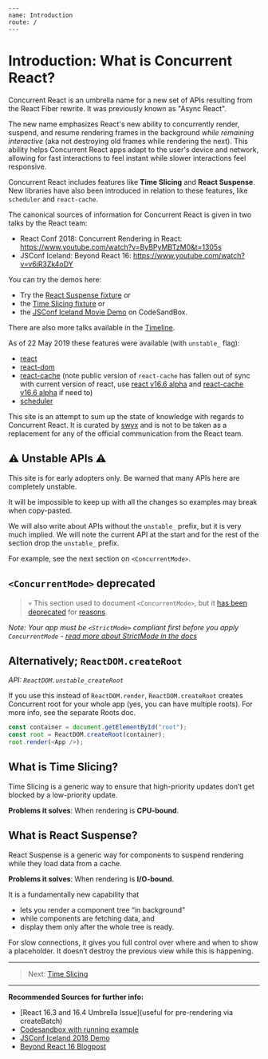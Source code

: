     ---
    name: Introduction
    route: /
    ---

# Introduction: What is Concurrent React?

Concurrent React is an umbrella name for a new set of APIs resulting from the React Fiber rewrite.
It was previously known as "Async React".

The new name emphasizes React's new ability to concurrently render, suspend, and resume rendering frames
in the background _while remaining interactive_ (aka not destroying old frames while rendering the next).
This ability helps Concurrent React apps adapt to the user's device and network,
allowing for fast interactions to feel instant while slower interactions feel responsive.

Concurrent React includes features like **Time Slicing** and **React Suspense**.
New libraries have also been introduced in relation to these features, like `scheduler` and `react-cache`.

The canonical sources of information for Concurrent React is given in two talks by the React team:

- React Conf 2018: Concurrent Rendering in React: https://www.youtube.com/watch?v=ByBPyMBTzM0&t=1305s
- JSConf Iceland: Beyond React 16: https://www.youtube.com/watch?v=v6iR3Zk4oDY

You can try the demos here:

- Try the [React Suspense fixture](https://codesandbox.io/s/k3m2rq627o) or
- the [Time Slicing fixture](https://codesandbox.io/s/xl3rjr9mjo) or
- the [JSConf Iceland Movie Demo](https://codesandbox.io/s/r76q199xxn) on CodeSandBox.

There are also more talks available in the [Timeline](/Timeline.md).

As of 22 May 2019 these features were available (with `unstable_` flag):

- [react](https://www.npmjs.com/package/react)
- [react-dom](https://www.npmjs.com/package/react-dom)
- [react-cache](https://www.npmjs.com/package/react-cache) (note public version of `react-cache` has fallen out of sync with current version of react, use [react v16.6 alpha](https://www.npmjs.com/package/react-cache/v/16.6.0-alpha.8af6728) and [react-cache v16.6 alpha](https://www.npmjs.com/package/react-cache/v/16.6.0-alpha.8af6728) if need to)
- [scheduler](https://www.npmjs.com/package/scheduler)

This site is an attempt to sum up the state of knowledge with regards to Concurrent React.
It is curated by [swyx](http://twitter.com/swyx) and is not to be taken as a replacement for any
of the official communication from the React team.

## ⚠️ Unstable APIs ⚠️

This site is for early adopters only. Be warned that many APIs here are completely unstable.

It will be impossible to keep up with all the changes so examples may break when copy-pasted.

We will also write about APIs without the `unstable_` prefix, but it is very much implied.
We will note the current API at the start and for the rest of the section drop the `unstable_` prefix.

For example, see the next section on `<ConcurrentMode>`.

## `<ConcurrentMode>` deprecated

> 💀 This section used to document `<ConcurrentMode>`, but it [has been deprecated](https://github.com/facebook/react/pull/15532) for [reasons](https://github.com/facebook/react/pull/15502/files).

_Note: Your app must be `<StrictMode>` compliant first before you apply `ConcurrentMode` - [read more about StrictMode in the docs](https://reactjs.org/docs/strict-mode.html)_

## Alternatively; `ReactDOM.createRoot`

_API: `ReactDOM.unstable_createRoot`_

If you use this instead of `ReactDOM.render`, `ReactDOM.createRoot` creates Concurrent root for your whole app (yes, you can have multiple roots). For more info, see the separate Roots doc.

```js
const container = document.getElementById("root");
const root = ReactDOM.createRoot(container);
root.render(<App />);
```

## What is Time Slicing?

Time Slicing is a generic way to ensure that high-priority updates don’t get blocked by a low-priority update.

**Problems it solves**: When rendering is **CPU-bound**.

## What is React Suspense?

React Suspense is a generic way for components to suspend rendering while they load data from a cache.

**Problems it solves**: When rendering is **I/O-bound**.

It is a fundamentally new capability that

- lets you render a component tree “in background”
- while components are fetching data, and
- display them only after the whole tree is ready.

For slow connections, it gives you full control over where and when to show a placeholder.
It doesn’t destroy the previous view while this is happening.

---

> Next: [Time Slicing](time-slicing.md)

---

**Recommended Sources for further info:**

- [React 16.3 and 16.4 Umbrella Issue](useful for pre-rendering via createBatch)
- [Codesandbox with running example](https://codesandbox.io/s/w0n9ok3mqw)
- [JSConf Iceland 2018 Demo](https://www.youtube.com/watch?v=nLF0n9SACd4)
- [Beyond React 16 Blogpost](https://reactjs.org/blog/2018/03/01/sneak-peek-beyond-react-16.html)
